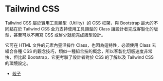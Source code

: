 # Tailwind CSS

Tailwind CSS 屬於實用工具類型（Utility）的 CSS 框架，與 Bootstrap 最大的不同點在於 Tailwind CSS 全力支持使用工具類型的 Class 讓設計者完成客製化的版型，甚至可以不用寫 CSS 或鮮少就能完成版型設計。

它可在 HTML 文件的元素內靈活操作 Class，也因為這特性，必須使用 Class 去組合各種 CSS 的觀念技巧，類似一種組合技的概念，所以客製化切版速度非常快，但比起 Bootstrap，它更考驗了設計者對於 CSS 的了解以及 Tailwind CSS 的環境設定。

- [骰子](https://powerkaifu.github.io/Tailwind_CSS/src/dice.html)
